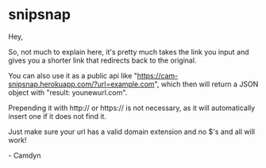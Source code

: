 # snipsnap
Hey,

So, not much to explain here, it's pretty much takes the link you input and gives you a shorter link that redirects back to the original.

You can also use it as a public api like "https://cam-snipsnap.herokuapp.com/?url=example.com", which then will return a JSON object with "result: younewurl.com".

Prepending it with http:// or https:// is not necessary, as it will automatically insert one if it does not find it.

Just make sure your url has a valid domain extension and no $'s and all will work!

\- Camdyn
